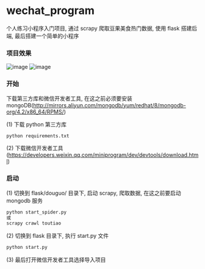 # wechat_program
个人练习小程序入门项目, 通过 scrapy 爬取豆果美食热门数据, 使用 flask 搭建后端, 最后搭建一个简单的小程序

### 项目效果
![image](https://github.com/yhs111/wechat_program/blob/master/images/img_1.png)
![image](https://github.com/yhs111/wechat_program/blob/master/images/img_2.png)

### 开始
下载第三方库和微信开发者工具, 在这之前必须要安装 mongoDB(http://mirrors.aliyun.com/mongodb/yum/redhat/8/mongodb-org/4.2/x86_64/RPMS/)

(1) 下载 python 第三方库
```bash
python requirements.txt
```
(2) 下载微信开发者工具(https://developers.weixin.qq.com/miniprogram/dev/devtools/download.html)

### 启动
(1) 切换到 flask/douguo/ 目录下, 启动 scrapy, 爬取数据, 在这之前要启动 mongodb 服务
```bash
python start_spider.py
或
scrapy crawl toutiao
```

(2) 切换到 flask 目录下, 执行 start.py 文件
```bash
python start.py
```
(3) 最后打开微信开发者工具选择导入项目

